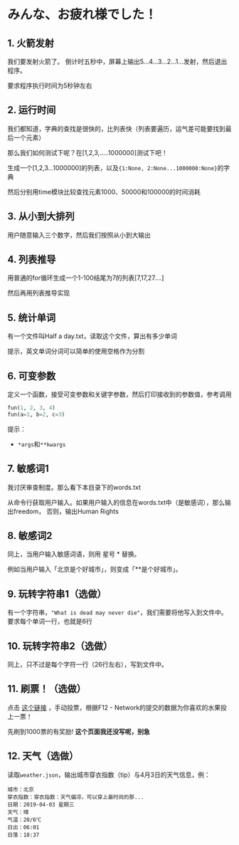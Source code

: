 # みんな、お疲れ様でした！

## 1. 火箭发射
我们要发射火箭了。 倒计时五秒中，屏幕上输出5...4...3...2...1...发射，然后退出程序。

要求程序执行时间为5秒钟左右

## 2. 运行时间
我们都知道，字典的查找是很快的，比列表快（列表要遍历，运气差可能要找到最后一个元素）

那么我们如何测试下呢？在[1,2,3,.....1000000]测试下吧！

生成一个[1,2,3...1000000]的列表，以及`{1:None, 2:None...1000000:None}`的字典

然后分别用time模块比较查找元素1000、50000和100000的时间消耗

## 3. 从小到大排列
用户随意输入三个数字，然后我们按照从小到大输出

## 4. 列表推导
用普通的for循环生成一个1-100结尾为7的列表[7,17,27....]

然后再用列表推导实现

## 5. 统计单词
有一个文件叫Half a day.txt，读取这个文件，算出有多少单词

提示，英文单词分词可以简单的使用空格作为分割

## 6. 可变参数
定义一个函数，接受可变参数和关键字参数，然后打印接收到的参数值，参考调用
```python
fun(1, 2, 3, 4)
fun(a=1, b=2, c=3)
```
提示：
* `*args`和`**kwargs`

## 7. 敏感词1
我讨厌审查制度。那么看下本目录下的words.txt

从命令行获取用户输入。如果用户输入的信息在words.txt中（是敏感词），那么输出freedom，
否则，输出Human Rights

## 8. 敏感词2
同上，当用户输入敏感词语，则用 星号 * 替换。

例如当用户输入「北京是个好城市」，则变成「**是个好城市」。

## 9. 玩转字符串1（选做）
有一个字符串，`"What is dead may never die"`，我们需要将他写入到文件中。
要求每个单词一行，也就是6行

## 10. 玩转字符串2（选做）
同上，只不过是每个字符一行（26行左右），写到文件中。

## 11. 刷票！（选做）
点击 [这个链接](http://) ，手动投票，根据F12 - Network的提交的数据为你喜欢的水果投上一票！

先刷到1000票的有奖励!
**这个页面我还没写呢，别急**

## 12. 天气（选做）
读取`weather.json`，输出城市穿衣指数（tip）与4月3日的天气信息，例：

```
城市：北京
穿衣指数：穿衣指数：天气偏凉，可以穿上最时尚的那... 
日期：2019-04-03 星期三
天气：晴
气温：20/6℃
日出：06:01
日落：18:37
```